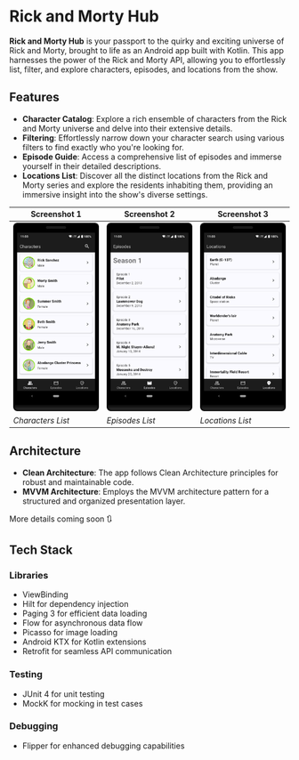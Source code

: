# Rick and Morty Hub

**Rick and Morty Hub** is your passport to the quirky and exciting universe of Rick and Morty, brought to life as an Android app built with Kotlin. 
This app harnesses the power of the Rick and Morty API, allowing you to effortlessly list, filter, and explore characters, episodes, and locations from the show.

## Features
- **Character Catalog**: Explore a rich ensemble of characters from the Rick and Morty universe and delve into their extensive details.
- **Filtering**: Effortlessly narrow down your character search using various filters to find exactly who you're looking for.
- **Episode Guide**: Access a comprehensive list of episodes and immerse yourself in their detailed descriptions.
- **Locations List**: Discover all the distinct locations from the Rick and Morty series and explore the residents inhabiting them, providing an immersive insight into the show's diverse settings.

| Screenshot 1 | Screenshot 2 | Screenshot 3 |
| --- | --- | --- |
| ![Characters](screenshots/Screen_1.png) | ![Episodes](screenshots/Screen_2.png) | ![Locations](screenshots/Screen_3.png) |
| *Characters List* | *Episodes List* | *Locations List* |

## Architecture
- **Clean Architecture**: The app follows Clean Architecture principles for robust and maintainable code.
- **MVVM Architecture**: Employs the MVVM architecture pattern for a structured and organized presentation layer.

More details coming soon 🔃

## Tech Stack

### Libraries
- ViewBinding
- Hilt for dependency injection
- Paging 3 for efficient data loading
- Flow for asynchronous data flow
- Picasso for image loading
- Android KTX for Kotlin extensions
- Retrofit for seamless API communication

### Testing
- JUnit 4 for unit testing
- MockK for mocking in test cases

### Debugging
- Flipper for enhanced debugging capabilities

